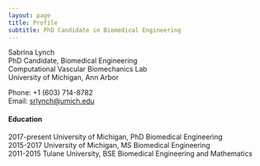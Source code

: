 ```yaml
---
layout: page
title: Profile 
subtitle: PhD Candidate in Biomedical Engineering 
---
```


Sabrina Lynch  
PhD Candidate, Biomedical Engineering  
Computational Vascular Biomechanics Lab  
University of Michigan,  Ann Arbor  

Phone: +1 (603) 714-8782  
Email: srlynch@umich.edu

#### Education
2017-present University of Michigan, PhD Biomedical Engineering  
2015-2017 University of Michigan, MS Biomedical Engineering  
2011-2015 Tulane University, BSE Biomedical Engineering and Mathematics


